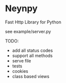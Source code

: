 # Neynpy

Fast Http Library for Python

see example/server.py

TODO:
- add all status codes
- support all methods
- serve file
- tests
- cookies
- class based views
